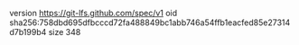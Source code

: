 version https://git-lfs.github.com/spec/v1
oid sha256:758dbd695dfbcccd72fa488849bc1abb746a54ffb1eacfed85e27314d7b199b4
size 348
